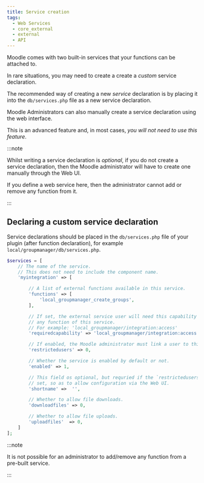 ```yaml
---
title: Service creation
tags:
  - Web Services
  - core_external
  - external
  - API
---
```


Moodle comes with two built-in services that your functions can be attached to.

In rare situations, you may need to create a create a _custom_ service declaration.

The recommended way of creating a new _service_ declaration is by placing it into the `db/services.php` file as a new service declaration.

Moodle Administrators can also manually create a service declaration using the web interface.

This is an advanced feature and, in most cases, _you will not need to use this feature_.

:::note

Whilst writing a service declaration is _optional_, if you do not create a service declaration, then the Moodle administrator will have to create one manually through the Web UI.

If you define a web service here, then the administrator cannot add or remove any function from it.

:::

## Declaring a custom service declaration

Service declarations should be placed in the `db/services.php` file of your plugin (after function declaration), for example `local/groupmanager/db/services.php`.

```php title="local/groupmanager/db/services.php"
$services = [
    // The name of the service.
    // This does not need to include the component name.
    'myintegration' => [

        // A list of external functions available in this service.
        'functions' => [
            'local_groupmanager_create_groups',
        ],

        // If set, the external service user will need this capability to access
        // any function of this service.
        // For example: 'local_groupmanager/integration:access'
        'requiredcapability' => 'local_groupmanager/integration:access',

        // If enabled, the Moodle administrator must link a user to this service from the Web UI.
        'restrictedusers' => 0,

        // Whether the service is enabled by default or not.
        'enabled' => 1,

        // This field os optional, but requried if the `restrictedusers` value is
        // set, so as to allow configuration via the Web UI.
        'shortname' =>  '',

        // Whether to allow file downloads.
        'downloadfiles' => 0,

        // Whether to allow file uploads.
        'uploadfiles'  => 0,
    ]
];
```

:::note

It is not possible for an administrator to add/remove any function from a pre-built service.

:::
